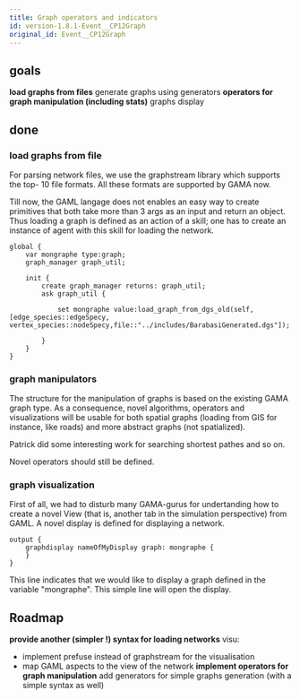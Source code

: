 ```yaml
---
title: Graph operators and indicators
id: version-1.8.1-Event__CP12Graph
original_id: Event__CP12Graph
---
```



## goals

**load graphs from files** generate graphs using generators
**operators for graph manipulation (including stats)** graphs display

## done

### load graphs from file

For parsing network files, we use the graphstream library which supports the top- 10 file formats. All these formats are supported by GAMA now.

Till now, the GAML langage does not enables an easy way to create primitives that both take more than 3 args as an input and return an object. Thus loading a graph is defined as an action of a skill; one has to create an instance of agent with this skill for loading the network.

```
global {  
	var mongraphe type:graph;
	graph_manager graph_util;

	init { 
		create graph_manager returns: graph_util;
		ask graph_util {
			
			set mongraphe value:load_graph_from_dgs_old(self, [edge_species::edgeSpecy, vertex_species::nodeSpecy,file::"../includes/BarabasiGenerated.dgs"]);
		
		}
	}  
}

```

### graph manipulators

The structure for the manipulation of graphs is based on the existing GAMA graph type. As a consequence, novel algorithms, operators and visualizations will be usable for both spatial graphs (loading from GIS for instance, like roads) and more abstract graphs (not spatialized).

Patrick did some interesting work for searching shortest pathes and so on.

Novel operators should still be defined.

### graph visualization

First of all, we had to disturb many GAMA-gurus for undertanding how to create a novel View (that is, another tab in the simulation perspective) from GAML. A novel display is defined for displaying a network.

```
output {
	graphdisplay nameOfMyDisplay graph: mongraphe {	 
	}
}
```

This line indicates that we would like to display a graph defined in the variable "mongraphe". This simple line will open the display.



## Roadmap

**provide another (simpler !) syntax for loading networks** visu:
  * implement prefuse instead of graphstream for the visualisation
  * map GAML aspects to the view of the network
**implement operators for graph manipulation** add generators for simple graphs generation (with a simple syntax as well)
